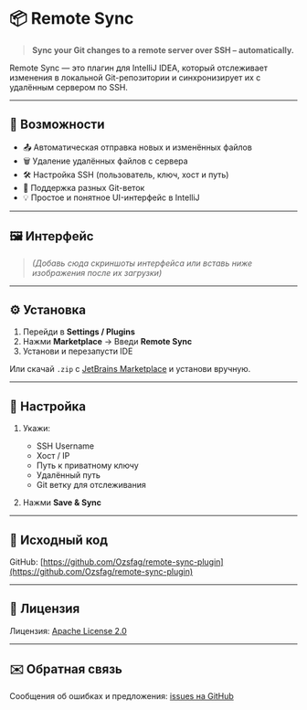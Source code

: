 # 📦 Remote Sync

> **Sync your Git changes to a remote server over SSH – automatically.**

Remote Sync — это плагин для IntelliJ IDEA, который отслеживает изменения в локальной Git-репозитории и синхронизирует их с удалённым сервером по SSH.

---

## 🚀 Возможности

- 📤 Автоматическая отправка новых и изменённых файлов
- 🗑️ Удаление удалённых файлов с сервера
- 🛠️ Настройка SSH (пользователь, ключ, хост и путь)
- 🌿 Поддержка разных Git-веток
- 💡 Простое и понятное UI-интерфейс в IntelliJ

---

## 🖼️ Интерфейс

> *(Добавь сюда скриншоты интерфейса или вставь ниже изображения после их загрузки)*

---

## ⚙️ Установка

1. Перейди в **Settings / Plugins**
2. Нажми **Marketplace** → Введи **Remote Sync**
3. Установи и перезапусти IDE

Или скачай `.zip` с [JetBrains Marketplace](https://plugins.jetbrains.com/) и установи вручную.

---

## 🔧 Настройка

1. Укажи:
   - SSH Username
   - Хост / IP
   - Путь к приватному ключу
   - Удалённый путь
   - Git ветку для отслеживания

2. Нажми **Save & Sync**

---

## 📂 Исходный код

GitHub: [https://github.com/Ozsfag/remote-sync-plugin](https://github.com/Ozsfag/remote-sync-plugin)

---

## 📜 Лицензия

Лицензия: [Apache License 2.0](https://www.apache.org/licenses/LICENSE-2.0)

---

## ✉️ Обратная связь

Сообщения об ошибках и предложения: [issues на GitHub](https://github.com/Ozsfag/remote-sync-plugin/issues)
